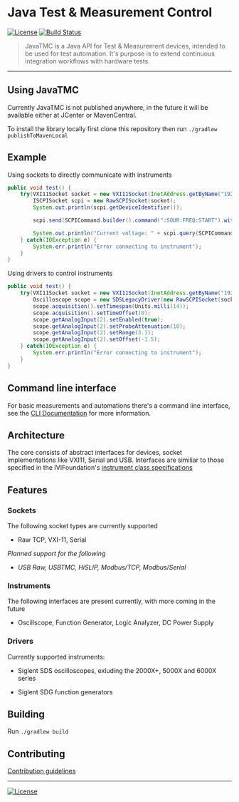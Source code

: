 # Java Test & Measurement Control

[![License](http://img.shields.io/:license-mit-blue.svg?style=flat-square)](http://badges.mit-license.org)
[![Build Status](https://github.com/javatmc/javatmc-core/workflows/build/badge.svg)](https://github.com/javatmc/javatmc-core/actions)

> JavaTMC is a Java API for Test & Measurement devices, intended to be used for test automation. It's purpose is to extend continuous integration workflows with hardware tests.

---

## Using JavaTMC

Currently JavaTMC is not published anywhere, in the future it will be available either at JCenter or MavenCentral.

To install the library locally first clone this repository then run `./gradlew publishToMavenLocal`

## Example

Using sockets to directly communicate with instruments

```java
public void test() {
    try(VXI11Socket socket = new VXI11Socket(InetAddress.getByName("192.168.1.100"))) {
        ISCPISocket scpi = new RawSCPISocket(socket);
        System.out.println(scpi.getDeviceIdentifier());

        scpi.send(SCPICommand.builder().command(":SOUR:FREQ:START").with("100").build());

        System.out.println("Current voltage: " + scpi.query(SCPICommand.builder().query(":MEAS:VOLT:DC") + "V");
    } catch(IOException e) {
        System.err.println("Error connecting to instrument");
    }
}
```

Using drivers to control instruments

```java
public void test() {
    try(VXI11Socket socket = new VXI11Socket(InetAddress.getByName("192.168.1.100"))) {
        Oscilloscope scope = new SDSLegacyDriver(new RawSCPISocket(socket));
        scope.acquisition().setTimespan(Units.milli(14));
        scope.acquisition().setTimeOffset(0);
        scope.getAnalogInput(2).setEnabled(true);
        scope.getAnalogInput(2).setProbeAttenuation(10);
        scope.getAnalogInput(2).setRange(3.1);
        scope.getAnalogInput(2).setOffset(-1.5);
    } catch(IOException e) {
        System.err.println("Error connecting to instrument");
    }
}
```

## Command line interface

For basic measurements and automations there's a command line interface, see the [CLI Documentation](measure-cli/docs) for more information.

## Architecture

The core consists of abstract interfaces for devices, socket implementations like VXI11, Serial and USB. Interfaces are similiar to those specified in the IVIFoundation's [instrument class specifications](http://www.ivifoundation.org/specifications/)

## Features

### Sockets

The following socket types are currently supported

+ Raw TCP, VXI-11, Serial

*Planned support for the following*

+ *USB Raw, USBTMC, HiSLIP, Modbus/TCP, Modbus/Serial*

### Instruments

The following interfaces are present currently, with more coming in the future

+ Oscillscope, Function Generator, Logic Analyzer, DC Power Supply

### Drivers

Currently supported instruments:

+ Siglent SDS oscilloscopes, exluding the 2000X+, 5000X and 6000X series

+ Siglent SDG function generators

## Building

Run `./gradlew build`

## Contributing

[Contribution guidelines](CONTRIBUTING.md)

---

[![License](http://img.shields.io/:license-mit-blue.svg?style=flat-square)](http://badges.mit-license.org)
